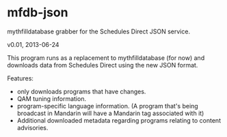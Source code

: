 mfdb-json
=========

mythfilldatabase grabber for the Schedules Direct JSON service.

v0.01, 2013-06-24

This program runs as a replacement to mythfilldatabase (for now) and
downloads data from Schedules Direct using the new JSON format.

Features:

- only downloads programs that have changes.
- QAM tuning information.
- program-specific language information. (A program that's being broadcast
  in Mandarin will have a Mandarin tag associated with it)
- Additional downloaded metadata regarding programs relating to content advisories.
